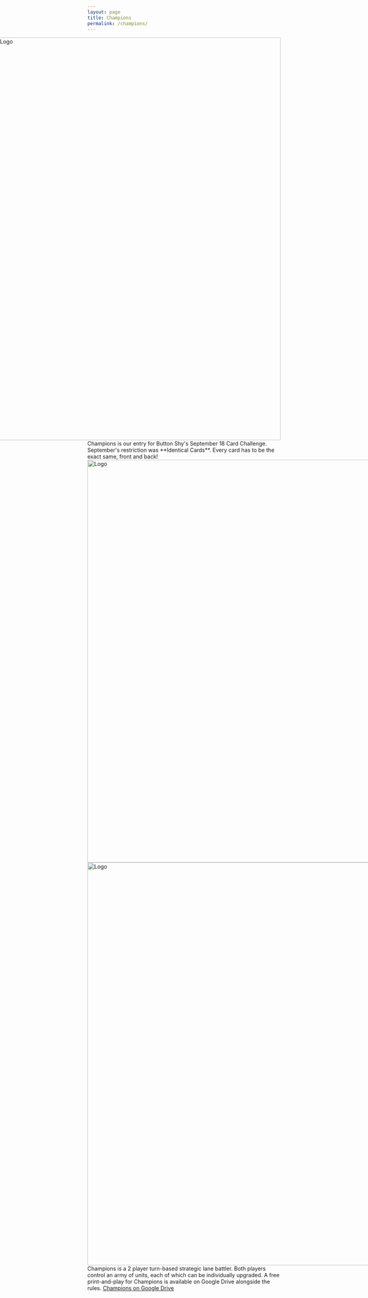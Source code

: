 ```yaml
---
layout: page
title: Champions
permalink: /champions/
---
```

<div class="gallery" style="float: right">
  <img src="https://thehexagongames.com/uploaded-files/card-games/champions/title.JPG" alt="Logo" width="750" height="1050">
</div>
Champions is our entry for Button Shy's September 18 Card Challenge.
September's restriction was **Identical Cards**. Every card has to be the exact same, front and back!

<div class="gallery" style="float: left">
  <img src="https://thehexagongames.com/uploaded-files/card-games/champions/Card-Blue.JPG" alt="Logo" width="750" height="1050">
  <img src="https://thehexagongames.com/uploaded-files/card-games/champions/Card-Red.JPG" alt="Logo" width="750" height="1050">
</div>

Champions is a 2 player turn-based strategic lane battler.
Both players control an army of units, each of which can be individually upgraded.
A free print-and-play for Champions is available on Google Drive alongside the rules.
[Champions on Google Drive](https://drive.google.com/open?id=1ZQhPCqGU6D5PuYDKGsNv3zU5PZyNJLw0)
